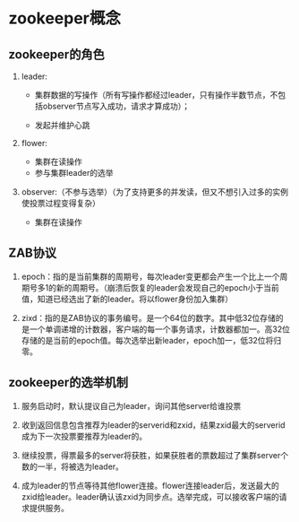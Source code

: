 

# zookeeper概念

## zookeeper的角色

1. leader:

   - 集群数据的写操作（所有写操作都经过leader，只有操作半数节点，不包括observer节点写入成功，请求才算成功）；

   - 发起并维护心跳

2. flower:

   - 集群在读操作
   - 参与集群leader的选举

3. observer:（不参与选举）（为了支持更多的并发读，但又不想引入过多的实例使投票过程变得复杂）

   - 集群在读操作

## ZAB协议

1. epoch：指的是当前集群的周期号，每次leader变更都会产生一个比上一个周期号多1的新的周期号。（崩溃后恢复的leader会发现自己的epoch小于当前值，知道已经选出了新的leader。将以flower身份加入集群）

2. zixd：指的是ZAB协议的事务编号。是一个64位的数字。其中低32位存储的是一个单调递增的计数器，客户端的每一个事务请求，计数器都加一。高32位存储的是当前的epoch值。每次选举出新leader，epoch加一，低32位将归零。



## zookeeper的选举机制

1. 服务启动时，默认提议自己为leader，询问其他server给谁投票

2. 收到返回信息包含推荐为leader的serverid和zxid，结果zxid最大的serverid成为下一次投票要推荐为leader的。

3. 继续投票，得票最多的server将获胜，如果获胜者的票数超过了集群server个数的一半，将被选为leader。

4. 成为leader的节点等待其他flower连接。flower连接leader后，发送最大的zxid给leader。leader确认该zxid为同步点。选举完成，可以接收客户端的请求提供服务。

